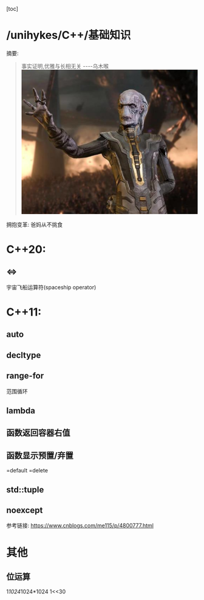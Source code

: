 
[toc]

# /unihykes/C++/基础知识

摘要:
>事实证明,优雅与长相无关	----乌木喉
![优雅](./res/乌木喉.png)

拥抱变革:
爸妈从不挑食

# C++20:
## <=>
宇宙飞船运算符(spaceship operator)



















# C++11:

## auto

## decltype

## range-for
范围循环

## lambda

## 函数返回容器右值

## 函数显示预置/弃置
=default
=delete

## std::tuple

## noexcept

参考链接:
https://www.cnblogs.com/me115/p/4800777.html


# 其他
## 位运算
1*1024*1024*1024
1<<30